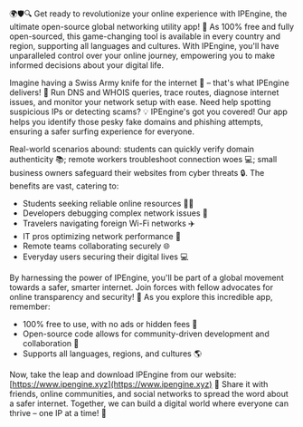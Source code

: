 🌍🛡️🔍 Get ready to revolutionize your online experience with IPEngine, the ultimate open-source global networking utility app! 🚀 As 100% free and fully open-sourced, this game-changing tool is available in every country and region, supporting all languages and cultures. With IPEngine, you'll have unparalleled control over your online journey, empowering you to make informed decisions about your digital life.

Imagine having a Swiss Army knife for the internet 📡 – that's what IPEngine delivers! 🔧 Run DNS and WHOIS queries, trace routes, diagnose internet issues, and monitor your network setup with ease. Need help spotting suspicious IPs or detecting scams? 💡 IPEngine's got you covered! Our app helps you identify those pesky fake domains and phishing attempts, ensuring a safer surfing experience for everyone.

Real-world scenarios abound: students can quickly verify domain authenticity 📚; remote workers troubleshoot connection woes 💻; small business owners safeguard their websites from cyber threats 🔒. The benefits are vast, catering to:

* Students seeking reliable online resources 👩‍🎓
* Developers debugging complex network issues 🤖
* Travelers navigating foreign Wi-Fi networks ✈️
* IT pros optimizing network performance 💼
* Remote teams collaborating securely 🌐
* Everyday users securing their digital lives 💻

By harnessing the power of IPEngine, you'll be part of a global movement towards a safer, smarter internet. Join forces with fellow advocates for online transparency and security! 🚀 As you explore this incredible app, remember:

* 100% free to use, with no ads or hidden fees 💸
* Open-source code allows for community-driven development and collaboration 👥
* Supports all languages, regions, and cultures 🌎

Now, take the leap and download IPEngine from our website: [https://www.ipengine.xyz](https://www.ipengine.xyz) 🔗 Share it with friends, online communities, and social networks to spread the word about a safer internet. Together, we can build a digital world where everyone can thrive – one IP at a time! 💪
